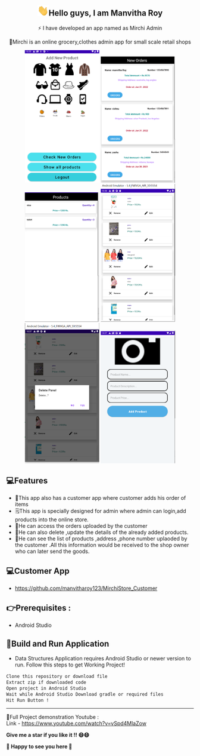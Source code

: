 <h2 align="center"><img src="https://raw.githubusercontent.com/ABSphreak/ABSphreak/master/gifs/Hi.gif" width="30px">Hello guys, I am Manvitha Roy</h2>
<p align="center">⚡ I have developed an app named as Mirchi Admin</strong></p>
<p align="center">🔰Mirchi is an online grocery,clothes admin app for small scale retail shops</p>

<p align="center">
  <img src="https://github.com/manvitharoy123/Mirchi_Admin/blob/master/1.png" width="200"title="hover text">
  <img src="https://github.com/manvitharoy123/Mirchi_Admin/blob/master/2.png" width="200" title="hover text">
  <img src="https://github.com/manvitharoy123/Mirchi_Admin/blob/master/3.png"width="200" title="hover text">
  <img src="https://github.com/manvitharoy123/Mirchi_Admin/blob/master/4.png" width="200" title="hover text">
  <img src="https://github.com/manvitharoy123/Mirchi_Admin/blob/master/5.png" width="200" title="hover text">
  <img src="https://github.com/manvitharoy123/Mirchi_Admin/blob/master/7.png" width="200" title="hover text">
</p>

## 💻Features

- 📍This app also has a customer app where customer adds his order of items
- 🗒️This app is specially designed for admin where admin can login,add products into the online store.
- 🌟He can access the orders uploaded by the customer 
- 💬He can also delete ,update the details of the already added products.
- 🤜He can see the list of products ,address ,phone number uplaoded by the customer .All this information would be received to the shop owner who can later send the goods.

## 💻Customer App

- https://github.com/manvitharoy123/MirchiStore_Customer

## 👉Prerequisites :
- Android Studio

## 🤟Build and Run Application

- Data Structures Application requires Android Studio or newer version to run.
Follow this steps to get Working Project!
```
Clone this repository or download file
Extract zip if downloaded code
Open project in Android Studio
Wait while Android Studio Download gradle or required files
Hit Run Button !
```

------------

🤔Full Project demonstration Youtube :<br>
Link - https://www.youtube.com/watch?v=vSpd4MlaZow

**Give me a star if you like it !! 😷😷**

**🤍 Happy to see you here 💜**
